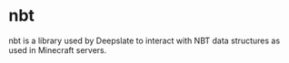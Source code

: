 # nbt
nbt is a library used by Deepslate to interact with NBT data structures as used in Minecraft servers.